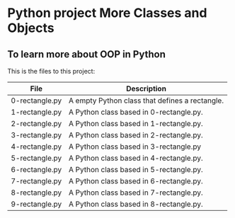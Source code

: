 # Python project More Classes and Objects
## To learn more about OOP in Python

This is the files to this project:

| File | Description |
| ---- | ----------- |
| 0-rectangle.py | A empty Python class that defines a rectangle. |
| 1-rectangle.py | A Python class based in 0-rectangle.py. |
| 2-rectangle.py | A Python class based in 1-rectangle.py. |
| 3-rectangle.py | A Python class based in 2-rectangle.py. |
| 4-rectangle.py | A Python class based in 3-rectangle.py |
| 5-rectangle.py | A Python class based in 4-rectangle.py. |
| 6-rectangle.py | A Python class based in 5-rectangle.py. |
| 7-rectangle.py | A Python class based in 6-rectangle.py. |
| 8-rectangle.py | A Python class based in 7-rectangle.py. |
| 9-rectangle.py | A Python class based in 8-rectangle.py. |
